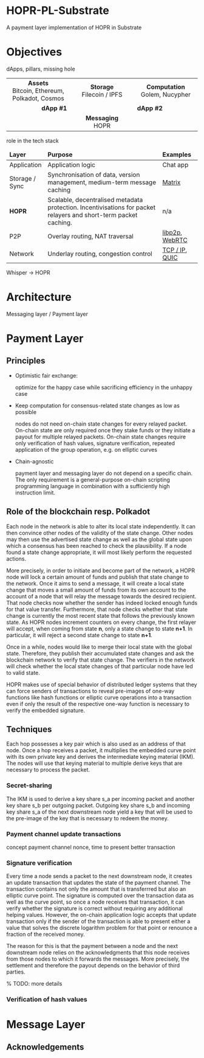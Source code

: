 # HOPR-PL-Substrate

A payment layer implementation of HOPR in Substrate

# Objectives

dApps, pillars, missing hole

<table>
    <tbody>
        <tr>
            <td colspan=2 align="middle" width=33%><b>Assets</b>
            <br>Bitcoin, Ethereum, Polkadot, Cosmos</td>
            <td colspan=2 align="middle" width=33%><b>Storage</b>
            <br>Filecoin / IPFS</td>
            <td colspan=2 align="middle" width=33%><b>Computation</b>
            <br>Golem, Nucypher</td>
        </tr>
        <tr>
            <td colspan=3 align="middle"><b>dApp #1</b></td>
            <td colspan=3 align="middle"><b>dApp #2</b></td>
        </tr>
        <tr>
            <td colspan=6 align="middle"><b>Messaging</b><br>HOPR</td>
        </tr>
    </tbody>
</table>

role in the tech stack

<table>
    <thead>
        <tr>
            <td width=20%><b>Layer</b></td> 
            <td width=60%><b>Purpose</b></td>
            <td width=20%><b>Examples</b></td>
        </tr>
    <tbody>
        <tr>
            <td>Application</td>
            <td>Application logic</td>
            <td>Chat app</td>
        </tr>
        <tr>
            <td>Storage / Sync</td>
            <td>Synchronisation of data, version management, medium-term message caching</td>
            <td><a href="https://matrix.org">Matrix</a></td>
        </tr>
        <tr>
            <td><b>HOPR</b></td>
            <td>Scalable, decentralised metadata protection. Incentivisations for packet relayers and short-term packet caching.</td>
            <td>n/a</td>
        </tr>
        <tr>
            <td>P2P</td>
            <td>Overlay routing, NAT traversal</td>
            <td><a href="https://libp2p.io">libp2p</a>, <a href="https://webrtc.org">WebRTC</a></td>
        </td>
        <tr>
            <td>Network</td>
            <td>Underlay routing, congestion control</td>
            <td><a href="https://en.wikipedia.org/wiki/Internet_protocol_suite">TCP / IP</a>, <a href="https://en.wikipedia.org/wiki/QUIC">QUIC</a></td>
        </tr>
    </tbody>
</table>

Whisper -> HOPR

# Architecture

Messaging layer / Payment layer

# Payment Layer

## Principles

- Optimistic fair exchange:

  optimize for the happy case while sacrificing efficiency in the unhappy case

- Keep computation for consensus-related state changes as low as possible

  nodes do not need on-chain state changes for every relayed packet. On-chain state are only required once they stake funds or they initiate a payout for multiple relayed packets.
  On-chain state changes require only verification of hash values, signature verification, repeated application of the group operation, e.g. on elliptic curves

- Chain-agnostic

  payment layer and messaging layer do not depend on a specific chain. The only requirement is a general-purpose on-chain scripting programming language in combination with a sufficiently high instruction limit.

## Role of the blockchain resp. Polkadot

Each node in the network is able to alter its local state independently. It can then convince other nodes of the validity of the state change. Other nodes may then use the advertised state change as well as the global state upon which a consensus has been reached to check the plausibility. If a node found a state change appropriate, it will most likely perform the requested actions.

More precisely, in order to initiate and become part of the network, a HOPR node will lock a certain amount of funds and publish that state change to the network. Once it aims to send a message, it will create a local state change that moves a small amount of funds from its own account to the account of a node that will relay the message towards the desired recipient. That node checks now whether the sender has indeed locked enough funds for that value transfer. Furthermore, that node checks whether that state change is currently the most recent state that follows the previously known state. As HOPR nodes increment counters on every change, the first relayer will accept, when coming from state **n**, only a state change to state **n+1**. In particular, it will reject a second state change to state **n+1**.

Once in a while, nodes would like to merge their local state with the global state. Therefore, they publish their accumulated state changes and ask the blockchain network to verify that state change. The verifiers in the network will check whether the local state changes of that particular node have led to valid state.

HOPR makes use of special behavior of distributed ledger systems that they can force senders of transactions to reveal pre-images of one-way functions like hash functions or elliptic curve operations into a transaction even if only the result of the respective one-way function is necessary to verify the embedded signature.

## Techniques

Each hop possesses a key pair which is also used as an address of that node. Once a hop receives a packet, it multiplies the embedded curve point with its own private key and derives the intermediate keying material (IKM). The nodes will use that keying material to multiple derive keys that are necessary to process the packet.

### Secret-sharing

The IKM is used to derive a key share s_a per incoming packet and another key share s_b per outgoing packet. Outgoing key share s_b and incoming key share s_a of the next downstream node yield a key that will be used to the pre-image of the key that is necessary to redeem the money.

### Payment channel update transactions

concept payment channel nonce, time to present better transaction

### Signature verification

Every time a node sends a packet to the next downstream node, it creates an update transaction that updates the state of the payment channel. The transaction contains not only the amount that is transferrred but also an elliptic curve point. The signature is computed over the transaction data as well as the curve point, so once a node receives that transaction, it can verify whether the signature is correct without requiring any additional helping values. However, the on-chain application logic accepts that update transaction only if the sender of the transaction is able to present either a value that solves the discrete logarithm problem for that point or renounce a fraction of the received money.

The reason for this is that the payment between a node and the next downstream node relies on the acknowledgments that this node receives from those nodes to which it forwards the messages. More precisely, the settlement and therefore the payout depends on the behavior of third parties. 

% TODO: more details

### Verification of hash values

# Message Layer

## Acknowledgements

